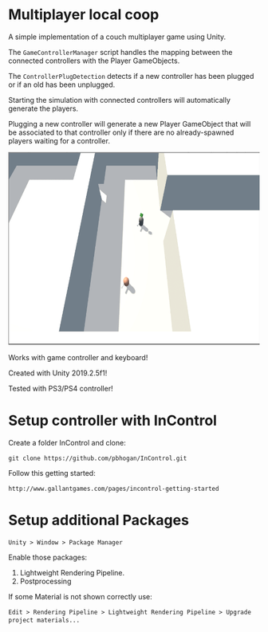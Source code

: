 # Multiplayer local coop
A simple implementation of a couch multiplayer game using Unity.

The `GameControllerManager` script handles the mapping between the connected controllers with the Player GameObjects.

The `ControllerPlugDetection` detects if a new controller has been plugged or if an old has been unplugged.

Starting the simulation with connected controllers will automatically generate the players.

Plugging a new controller will generate a new Player GameObject that will be associated to that controller only if there are no already-spawned players waiting for a controller.

<img src="https://raw.githubusercontent.com/endosama/unity-couch-multiplayer-base/master/preview.png" alt="Preview" width="654" height="387"/>

Works with game controller and keyboard!

Created with Unity 2019.2.5f1!

Tested with PS3/PS4 controller!

# Setup controller with InControl
Create a folder InControl and clone:
```
git clone https://github.com/pbhogan/InControl.git
```

Follow this getting started:
```
http://www.gallantgames.com/pages/incontrol-getting-started
```


# Setup additional Packages

```
Unity > Window > Package Manager
```
Enable those packages:
 1. Lightweight Rendering Pipeline.
 2. Postprocessing
 
If some Material is not shown correctly use:
```
Edit > Rendering Pipeline > Lightweight Rendering Pipeline > Upgrade project materials...
```
